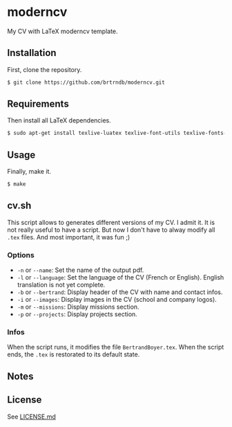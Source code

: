 # moderncv

My CV with LaTeX moderncv template.

## Installation

First, clone the repository.

```sh
$ git clone https://github.com/brtrndb/moderncv.git
```

## Requirements

Then install all LaTeX dependencies.

```sh
$ sudo apt-get install texlive-luatex texlive-font-utils texlive-fonts-extra texlive-latex-extra texlive-lang-french
```

## Usage

Finally, make it.

```sh
$ make
```

## cv.sh

This script allows to generates different versions of my CV.
I admit it. It is not really useful to have a script.
But now I don't have to alway modify all `.tex` files.
And most important, it was fun ;)

### Options

* `-n` or `--name`: Set the name of the output pdf.
* `-l` or `--language`: Set the language of the CV (French or English). English translation is not yet complete.
* `-b` or `--bertrand`: Display header of the CV with name and contact infos.
* `-i` or `--images`: Display images in the CV (school and company logos).
* `-m` or `--missions`: Display missions section.
* `-p` or `--projects`: Display projects section.

### Infos

When the script runs, it modifies the file `BertrandBoyer.tex`. When the script ends, the `.tex` is restorated to its default state.

## Notes

## License

See [LICENSE.md](./LICENSE.md)
